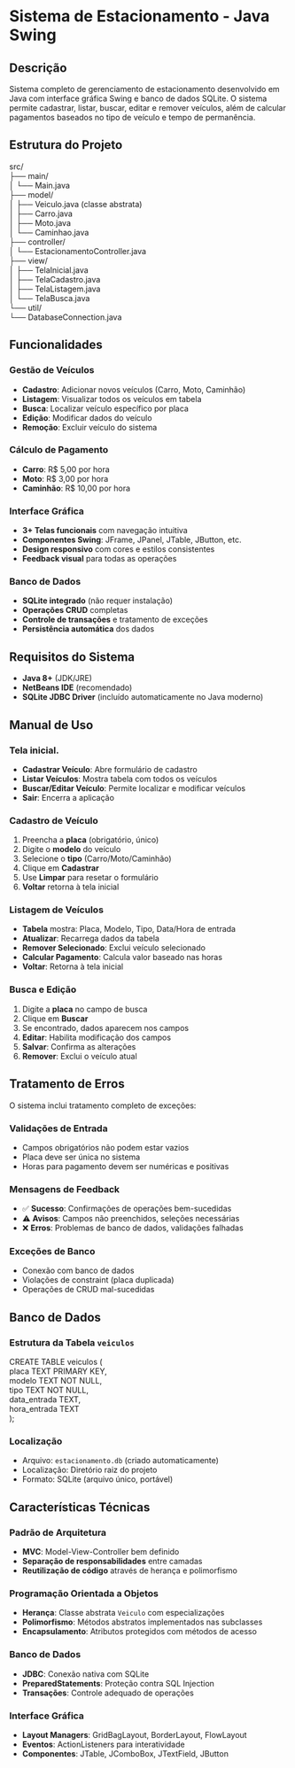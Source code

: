 # **Sistema de Estacionamento \- Java Swing**

## **Descrição**

Sistema completo de gerenciamento de estacionamento desenvolvido em Java com interface gráfica Swing e banco de dados SQLite. O sistema permite cadastrar, listar, buscar, editar e remover veículos, além de calcular pagamentos baseados no tipo de veículo e tempo de permanência.

## **Estrutura do Projeto**

src/  
├── main/  
│   └── Main.java  
├── model/  
│   ├── Veiculo.java (classe abstrata)  
│   ├── Carro.java  
│   ├── Moto.java  
│   └── Caminhao.java  
├── controller/  
│   └── EstacionamentoController.java  
├── view/  
│   ├── TelaInicial.java  
│   ├── TelaCadastro.java  
│   ├── TelaListagem.java  
│   └── TelaBusca.java  
└── util/  
    └── DatabaseConnection.java

## **Funcionalidades**

###  **Gestão de Veículos**

* **Cadastro**: Adicionar novos veículos (Carro, Moto, Caminhão)  
* **Listagem**: Visualizar todos os veículos em tabela  
* **Busca**: Localizar veículo específico por placa  
* **Edição**: Modificar dados do veículo  
* **Remoção**: Excluir veículo do sistema

### **Cálculo de Pagamento**

* **Carro**: R$ 5,00 por hora  
* **Moto**: R$ 3,00 por hora  
* **Caminhão**: R$ 10,00 por hora

###  **Interface Gráfica**

* **3+ Telas funcionais** com navegação intuitiva  
* **Componentes Swing**: JFrame, JPanel, JTable, JButton, etc.  
* **Design responsivo** com cores e estilos consistentes  
* **Feedback visual** para todas as operações

###  **Banco de Dados**

* **SQLite integrado** (não requer instalação)  
* **Operações CRUD** completas  
* **Controle de transações** e tratamento de exceções  
* **Persistência automática** dos dados

## **Requisitos do Sistema**

* **Java 8+** (JDK/JRE)  
* **NetBeans IDE** (recomendado)  
* **SQLite JDBC Driver** (incluído automaticamente no Java moderno)

## **Manual de Uso**

### **Tela inicial.**

* **Cadastrar Veículo**: Abre formulário de cadastro  
* **Listar Veículos**: Mostra tabela com todos os veículos  
* **Buscar/Editar Veículo**: Permite localizar e modificar veículos  
* **Sair**: Encerra a aplicação

### **Cadastro de Veículo**

1. Preencha a **placa** (obrigatório, único)  
2. Digite o **modelo** do veículo  
3. Selecione o **tipo** (Carro/Moto/Caminhão)  
4. Clique em **Cadastrar**  
5. Use **Limpar** para resetar o formulário  
6. **Voltar** retorna à tela inicial

### **Listagem de Veículos**

* **Tabela** mostra: Placa, Modelo, Tipo, Data/Hora de entrada  
* **Atualizar**: Recarrega dados da tabela  
* **Remover Selecionado**: Exclui veículo selecionado  
* **Calcular Pagamento**: Calcula valor baseado nas horas  
* **Voltar**: Retorna à tela inicial

### **Busca e Edição**

1. Digite a **placa** no campo de busca  
2. Clique em **Buscar**  
3. Se encontrado, dados aparecem nos campos  
4. **Editar**: Habilita modificação dos campos  
5. **Salvar**: Confirma as alterações  
6. **Remover**: Exclui o veículo atual

## **Tratamento de Erros**

O sistema inclui tratamento completo de exceções:

### **Validações de Entrada**

* Campos obrigatórios não podem estar vazios  
* Placa deve ser única no sistema  
* Horas para pagamento devem ser numéricas e positivas

### **Mensagens de Feedback**

* ✅ **Sucesso**: Confirmações de operações bem-sucedidas  
* ⚠️ **Avisos**: Campos não preenchidos, seleções necessárias  
* ❌ **Erros**: Problemas de banco de dados, validações falhadas

### **Exceções de Banco**

* Conexão com banco de dados  
* Violações de constraint (placa duplicada)  
* Operações de CRUD mal-sucedidas

## **Banco de Dados**

### **Estrutura da Tabela `veiculos`**

CREATE TABLE veiculos (  
    placa TEXT PRIMARY KEY,  
    modelo TEXT NOT NULL,  
    tipo TEXT NOT NULL,  
    data\_entrada TEXT,  
    hora\_entrada TEXT  
);

### **Localização**

* Arquivo: `estacionamento.db` (criado automaticamente)  
* Localização: Diretório raiz do projeto  
* Formato: SQLite (arquivo único, portável)

## **Características Técnicas**

### **Padrão de Arquitetura**

* **MVC**: Model-View-Controller bem definido  
* **Separação de responsabilidades** entre camadas  
* **Reutilização de código** através de herança e polimorfismo

### **Programação Orientada a Objetos**

* **Herança**: Classe abstrata `Veiculo` com especializações  
* **Polimorfismo**: Métodos abstratos implementados nas subclasses  
* **Encapsulamento**: Atributos protegidos com métodos de acesso

### **Banco de Dados**

* **JDBC**: Conexão nativa com SQLite  
* **PreparedStatements**: Proteção contra SQL Injection  
* **Transações**: Controle adequado de operações

### **Interface Gráfica**

* **Layout Managers**: GridBagLayout, BorderLayout, FlowLayout  
* **Eventos**: ActionListeners para interatividade  
* **Componentes**: JTable, JComboBox, JTextField, JButton

